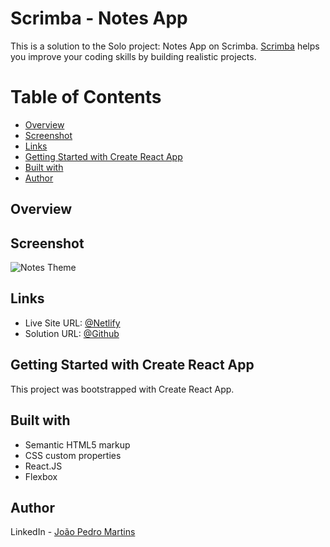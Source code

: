 # Scrimba - Notes App

This is a solution to the Solo project: Notes App on Scrimba.
[Scrimba](https://scrimba.com) helps you improve your coding skills by building realistic projects.

# Table of Contents

- [Overview](#Overview)
- [Screenshot](#Screenshot)
- [Links](#Links)
- [Getting Started with Create React App](#Getting-Started-with-Create-React-App)
- [Built with](#Built-with)
- [Author](#Author)

## Overview

## Screenshot

![Notes Theme](../frontend/src/assets/screenshot.png)

## Links

- Live Site URL: [@Netlify](https://scrimba-notes-app.netlify.app)
- Solution URL: [@Github](https://github.com/joao82/scrimba-notes)

## Getting Started with Create React App

This project was bootstrapped with Create React App.

## Built with

- Semantic HTML5 markup
- CSS custom properties
- React.JS
- Flexbox

## Author

LinkedIn - [João Pedro Martins](https://www.linkedin.com/in/joão-pedro-martins-755ba64b/)
